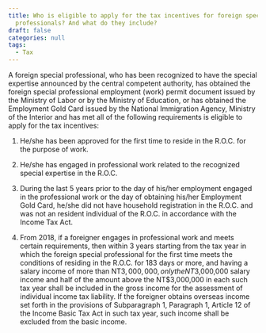 ```yaml
---
title: Who is eligible to apply for the tax incentives for foreign special
  professionals? And what do they include?
draft: false
categories: null
tags:
  - Tax
---
```

A foreign special professional, who has been recognized to have the special expertise announced by the central competent authority, has obtained the foreign special professional employment (work) permit document issued by the Ministry of Labor or by the Ministry of Education, or has obtained the Employment Gold Card issued by the National Immigration Agency, Ministry of the Interior and has met all of the following requirements is eligible to apply for the tax incentives:

1. He/she has been approved for the first time to reside in the R.O.C. for the purpose of work.

2. He/she has engaged in professional work related to the recognized special expertise in the R.O.C.

3. During the last 5 years prior to the day of his/her employment engaged in the professional work or the day of obtaining his/her Employment Gold Card, he/she did not have household registration in the R.O.C. and was not an resident individual of the R.O.C. in accordance with the Income Tax Act.

4. From 2018, if a foreigner engages in professional work and meets certain requirements, then within 3 years starting from the tax year in which the foreign special professional for the first time meets the conditions of residing in the R.O.C. for 183 days or more, and having a salary income of more than NT$3,000,000, only the NT$3,000,000 salary income and half of the amount above the NT$3,000,000 in each such tax year shall be included in the gross income for the assessment of individual income tax liability. If the foreigner obtains overseas income set forth in the provisions of Subparagraph 1, Paragraph 1, Article 12 of the Income Basic Tax Act in such tax year, such income shall be excluded from the basic income.
